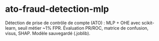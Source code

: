 # ato-fraud-detection-mlp
Détection de prise de contrôle de compte (ATO) : MLP + OHE avec scikit-learn, seuil métier ~1% FPR. Évaluation PR/ROC, matrice de confusion, visus, SHAP. Modèle sauvegardé (.joblib).
